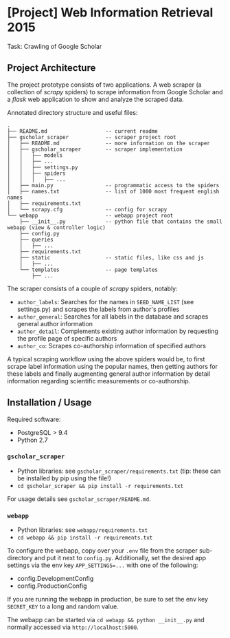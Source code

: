 # [Project] Web Information Retrieval 2015

Task: Crawling of Google Scholar

## Project Architecture

The project prototype consists of two applications. A web scraper (a collection of *scrapy* spiders) to scrape information
 from Google Scholar and a *flask* web application to show and analyze the scraped data.

Annotated directory structure and useful files:
```
.
├── README.md                   -- current readme
├── gscholar_scraper            -- scraper project root
│   ├── README.md               -- more information on the scraper
│   ├── gscholar_scraper        -- scraper implementation
│   │   ├── models
│   │   ├── ...
│   │   ├── settings.py
│   │   ├── spiders
│   │   │   ├── ...
│   ├── main.py                 -- programmatic access to the spiders
│   ├── names.txt               -- list of 1000 most frequent english names
│   ├── requirements.txt        
│   └── scrapy.cfg              -- config for scrapy
└── webapp                      -- webapp project root
    ├── __init__.py             -- python file that contains the small webapp (view & controller logic)
    ├── config.py               
    ├── queries
    │   ├── ...
    ├── requirements.txt
    ├── static                  -- static files, like css and js
    │   ├── ...
    └── templates               -- page templates
        ├── ...
```

The scraper consists of a couple of *scrapy* spiders, notably:

- `author_labels`: Searches for the names in `SEED_NAME_LIST` (see settings.py) and scrapes the labels from author's 
  profiles
- `author_general`: Searches for all labels in the database and scrapes general author information
- `author_detail`: Complements existing author information by requesting the profile page of specific authors
- `author_co`: Scrapes co-authorship information of specified authors

A typical scraping workflow using the above spiders would be, to first scrape label information using the popular names,
then getting authors for these labels and finally augmenting general author information by detail information regarding
scientific measurements or co-authorship.

## Installation / Usage

Required software:

- PostgreSQL > 9.4
- Python 2.7

### `gscholar_scraper`

- Python libraries: see `gscholar_scraper/requirements.txt` (tip: these can be installed by pip using the file!)
- `cd gscholar_scraper && pip install -r requirements.txt`

For usage details see `gscholar_scraper/README.md`.

### `webapp`

- Python libraries: see `webapp/requirements.txt`
- `cd webapp && pip install -r requirements.txt`

To configure the webapp, copy over your `.env` file from the scraper sub-directory and put it next to `config.py`.
Additionally, set the desired app settings via the env key `APP_SETTINGS=...` with one of the following:
 
 - config.DevelopmentConfig
 - config.ProductionConfig
 
If you are running the webapp in production, be sure to set the env key `SECRET_KEY` to a long and random value.

The webapp can be started via `cd webapp && python __init__.py` and normally accessed via `http://localhost:5000`.


